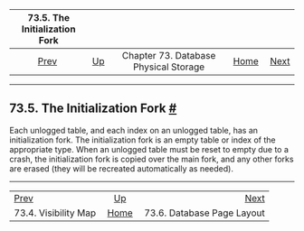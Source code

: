 <!--?xml version="1.0" encoding="UTF-8" standalone="no"?-->

|          73.5. The Initialization Fork          |                                                            |                                       |                                                       |                                                                |
| :---------------------------------------------: | :--------------------------------------------------------- | :-----------------------------------: | ----------------------------------------------------: | -------------------------------------------------------------: |
| [Prev](storage-vm.html "73.4. Visibility Map")  | [Up](storage.html "Chapter 73. Database Physical Storage") | Chapter 73. Database Physical Storage | [Home](index.html "PostgreSQL 17devel Documentation") |  [Next](storage-page-layout.html "73.6. Database Page Layout") |

***

## 73.5. The Initialization Fork [#](#STORAGE-INIT)

[]()

Each unlogged table, and each index on an unlogged table, has an initialization fork. The initialization fork is an empty table or index of the appropriate type. When an unlogged table must be reset to empty due to a crash, the initialization fork is copied over the main fork, and any other forks are erased (they will be recreated automatically as needed).

***

|                                                 |                                                            |                                                                |
| :---------------------------------------------- | :--------------------------------------------------------: | -------------------------------------------------------------: |
| [Prev](storage-vm.html "73.4. Visibility Map")  | [Up](storage.html "Chapter 73. Database Physical Storage") |  [Next](storage-page-layout.html "73.6. Database Page Layout") |
| 73.4. Visibility Map                            |    [Home](index.html "PostgreSQL 17devel Documentation")   |                                     73.6. Database Page Layout |

